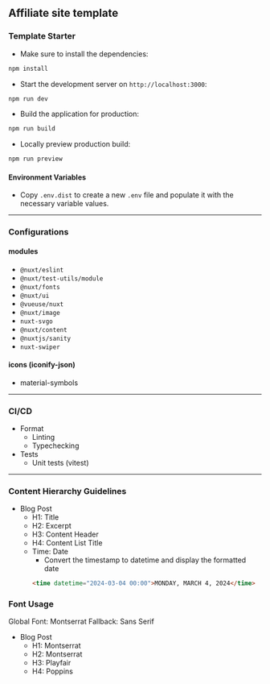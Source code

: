 ## Affiliate site template

### Template Starter

- Make sure to install the dependencies:

```bash
npm install
```

- Start the development server on `http://localhost:3000`:

```bash
npm run dev
```

- Build the application for production:

```bash
npm run build
```

- Locally preview production build:

```bash
npm run preview
```

#### Environment Variables

- Copy `.env.dist` to create a new `.env` file and populate it with the necessary variable values.

---

### Configurations

#### modules

- `@nuxt/eslint`
- `@nuxt/test-utils/module`
- `@nuxt/fonts`
- `@nuxt/ui`
- `@vueuse/nuxt`
- `@nuxt/image`
- `nuxt-svgo`
- `@nuxt/content`
- `@nuxtjs/sanity`
- `nuxt-swiper`

#### icons (iconify-json)

- material-symbols

---

### CI/CD

- Format
  - Linting
  - Typechecking
- Tests
  - Unit tests (vitest)

---

### Content Hierarchy Guidelines

- Blog Post
  - H1: Title
  - H2: Excerpt
  - H3: Content Header
  - H4: Content List Title
  - Time: Date
    - Convert the timestamp to datetime and display the formatted date
    ```html
    <time datetime="2024-03-04 00:00">MONDAY, MARCH 4, 2024</time>
    ```

### Font Usage

Global Font: Montserrat
Fallback: Sans Serif

- Blog Post
  - H1: Montserrat
  - H2: Montserrat
  - H3: Playfair
  - H4: Poppins

